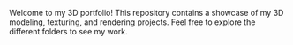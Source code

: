 Welcome to my 3D portfolio! This repository contains a showcase of my 3D modeling, texturing, and rendering projects. Feel free to explore the different folders to see my work.
